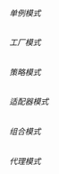 ###### 单例模式







###### 工厂模式









###### 策略模式







###### 适配器模式







###### 组合模式



###### 代理模式

​		



